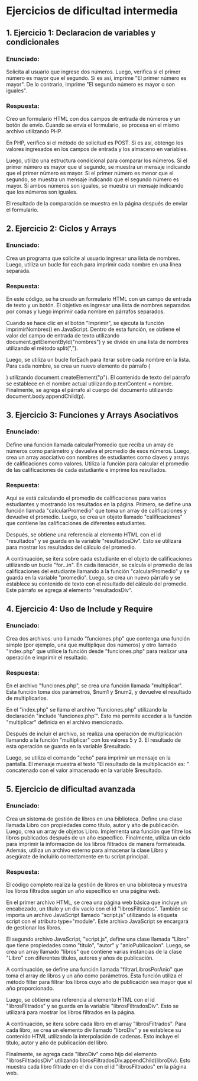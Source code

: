# Ejercicios de dificultad intermedia

## 1. Ejercicio 1: Declaracion de variables y condicionales

### Enunciado:
Solicita al usuario que ingrese dos números. Luego, verifica si el primer número es mayor que el segundo. Si es así, imprime "El primer número es mayor". De lo contrario, imprime "El segundo número es mayor o son iguales".

### Respuesta:
Creo un formulario HTML con dos campos de entrada de números y un botón de envío. Cuando se envía el formulario, se procesa en el mismo archivo utilizando PHP.

En PHP, verifico si el método de solicitud es POST. Si es así, obtengo los valores ingresados en los campos de entrada y los almaceno en variables.

Luego, utilizo una estructura condicional para comparar los números. Si el primer número es mayor que el segundo, se muestra un mensaje indicando que el primer número es mayor. Si el primer número es menor que el segundo, se muestra un mensaje indicando que el segundo número es mayor. Si ambos números son iguales, se muestra un mensaje indicando que los números son iguales.

El resultado de la comparación se muestra en la página después de enviar el formulario.

## 2. Ejercicio 2: Ciclos y Arrays

### Enunciado:
Crea un programa que solicite al usuario ingresar una lista de nombres. Luego, utiliza un bucle for each para imprimir cada nombre en una línea separada.

### Respuesta:
En este código, se ha creado un formulario HTML con un campo de entrada de texto y un botón. El objetivo es ingresar una lista de nombres separados por comas y luego imprimir cada nombre en párrafos separados.

Cuando se hace clic en el botón "Imprimir", se ejecuta la función imprimirNombres() en JavaScript. Dentro de esta función, se obtiene el valor del campo de entrada de texto utilizando document.getElementById("nombres") y se divide en una lista de nombres utilizando el método split(",").

Luego, se utiliza un bucle forEach para iterar sobre cada nombre en la lista. Para cada nombre, se crea un nuevo elemento de párrafo (<p>) utilizando document.createElement("p"). El contenido de texto del párrafo se establece en el nombre actual utilizando p.textContent = nombre. Finalmente, se agrega el párrafo al cuerpo del documento utilizando document.body.appendChild(p).

## 3. Ejercicio 3: Funciones y Arrays Asociativos

### Enunciado:
Define una función llamada calcularPromedio que reciba un array de números como parámetro y devuelva el promedio de esos números. Luego, crea un array asociativo con nombres de estudiantes como claves y arrays de calificaciones como valores. Utiliza la función para calcular el promedio de las calificaciones de cada estudiante e imprime los resultados.

### Respuesta:
Aqui se está calculando el promedio de calificaciones para varios estudiantes y mostrando los resultados en la página. Primero, se define una función llamada "calcularPromedio" que toma un array de calificaciones y devuelve el promedio. Luego, se crea un objeto llamado "calificaciones" que contiene las calificaciones de diferentes estudiantes.

Después, se obtiene una referencia al elemento HTML con el id "resultados" y se guarda en la variable "resultadosDiv". Esto se utilizará para mostrar los resultados del cálculo del promedio.

A continuación, se itera sobre cada estudiante en el objeto de calificaciones utilizando un bucle "for...in". En cada iteración, se calcula el promedio de las calificaciones del estudiante llamando a la función "calcularPromedio" y se guarda en la variable "promedio". Luego, se crea un nuevo párrafo y se establece su contenido de texto con el resultado del cálculo del promedio. Este párrafo se agrega al elemento "resultadosDiv".

## 4. Ejercicio 4: Uso de Include y Require

### Enunciado:
Crea dos archivos: uno llamado "funciones.php" que contenga una función simple (por ejemplo, una que multiplique dos números) y otro llamado "index.php" que utilice la función desde "funciones.php" para realizar una operación e imprimir el resultado.

### Respuesta:
En el archivo "funciones.php", se crea una función llamada "multiplicar". Esta función toma dos parámetros, $num1 y $num2, y devuelve el resultado de multiplicarlos.

En el "index.php" se llama el archivo "funciones.php" utilizando la declaración "include 'funciones.php'". Esto me permite acceder a la función "multiplicar" definida en el archivo mencionado.

Después de incluir el archivo, se realiza una operación de multiplicación llamando a la función "multiplicar" con los valores 5 y 3. El resultado de esta operación se guarda en la variable $resultado.

Luego, se utiliza el comando "echo" para imprimir un mensaje en la pantalla. El mensaje muestra el texto "El resultado de la multiplicación es: " concatenado con el valor almacenado en la variable $resultado.

## 5. Ejercicio de dificultad avanzada

### Enunciado:
Crea un sistema de gestión de libros en una biblioteca. Define una clase llamada Libro con propiedades como título, autor y año de publicación. Luego, crea un array de objetos Libro. Implementa una función que filtre los libros publicados después de un año específico. Finalmente, utiliza un ciclo para imprimir la información de los libros filtrados de manera formateada. Además, utiliza un archivo externo para almacenar la clase Libro y asegúrate de incluirlo correctamente en tu script principal.

### Respuesta:
El código completo realiza la gestión de libros en una biblioteca y muestra los libros filtrados según un año específico en una página web.

En el primer archivo HTML, se crea una página web básica que incluye un encabezado, un título y un div vacío con el id "librosFiltrados". También se importa un archivo JavaScript llamado "script.js" utilizando la etiqueta script con el atributo type="module". Este archivo JavaScript se encargará de gestionar los libros.

El segundo archivo JavaScript, "script.js", define una clase llamada "Libro" que tiene propiedades como "titulo", "autor" y "anioPublicacion". Luego, se crea un array llamado "libros" que contiene varias instancias de la clase "Libro" con diferentes títulos, autores y años de publicación.

A continuación, se define una función llamada "filtrarLibrosPorAnio" que toma el array de libros y un año como parámetros. Esta función utiliza el método filter para filtrar los libros cuyo año de publicación sea mayor que el año proporcionado.

Luego, se obtiene una referencia al elemento HTML con el id "librosFiltrados" y se guarda en la variable "librosFiltradosDiv". Esto se utilizará para mostrar los libros filtrados en la página.

A continuación, se itera sobre cada libro en el array "librosFiltrados". Para cada libro, se crea un elemento div llamado "libroDiv" y se establece su contenido HTML utilizando la interpolación de cadenas. Esto incluye el título, autor y año de publicación del libro.

Finalmente, se agrega cada "libroDiv" como hijo del elemento "librosFiltradosDiv" utilizando librosFiltradosDiv.appendChild(libroDiv). Esto muestra cada libro filtrado en el div con el id "librosFiltrados" en la página web.